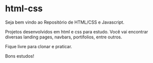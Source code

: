 # html-css
 
 Seja bem vindo ao Repositório de HTML/CSS e Javascript.

 Projetos desenvolvidos em html e css para estudo.
 Você vai encontrar diversas landing pages, navbars, portifolios, entre outros.

 Fique livre para clonar e praticar.

 Bons estudos!

